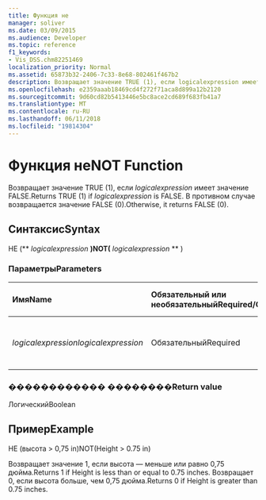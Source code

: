 ```yaml
---
title: Функция не
manager: soliver
ms.date: 03/09/2015
ms.audience: Developer
ms.topic: reference
f1_keywords:
- Vis_DSS.chm82251469
localization_priority: Normal
ms.assetid: 65873b32-2406-7c33-8e68-802461f467b2
description: Возвращает значение TRUE (1), если logicalexpression имеет значение FALSE. В противном случае возвращается значение FALSE (0).
ms.openlocfilehash: e2359aaab18469cd4f272f71aca8d899a12b2120
ms.sourcegitcommit: 9d60cd82b5413446e5bc8ace2cd689f683fb41a7
ms.translationtype: MT
ms.contentlocale: ru-RU
ms.lasthandoff: 06/11/2018
ms.locfileid: "19814304"
---
```

# <a name="not-function"></a><span data-ttu-id="5ae9a-104">Функция не</span><span class="sxs-lookup"><span data-stu-id="5ae9a-104">NOT Function</span></span>

<span data-ttu-id="5ae9a-105">Возвращает значение TRUE (1), если _logicalexpression_ имеет значение FALSE.</span><span class="sxs-lookup"><span data-stu-id="5ae9a-105">Returns TRUE (1) if  _logicalexpression_ is FALSE.</span></span> <span data-ttu-id="5ae9a-106">В противном случае возвращается значение FALSE (0).</span><span class="sxs-lookup"><span data-stu-id="5ae9a-106">Otherwise, it returns FALSE (0).</span></span> 
  
## <a name="syntax"></a><span data-ttu-id="5ae9a-107">Синтаксис</span><span class="sxs-lookup"><span data-stu-id="5ae9a-107">Syntax</span></span>

<span data-ttu-id="5ae9a-108">НЕ (** *logicalexpression* **)</span><span class="sxs-lookup"><span data-stu-id="5ae9a-108">NOT(** *logicalexpression* ** )</span></span> 
  
### <a name="parameters"></a><span data-ttu-id="5ae9a-109">Параметры</span><span class="sxs-lookup"><span data-stu-id="5ae9a-109">Parameters</span></span>

|<span data-ttu-id="5ae9a-110">**Имя**</span><span class="sxs-lookup"><span data-stu-id="5ae9a-110">**Name**</span></span>|<span data-ttu-id="5ae9a-111">**Обязательный или необязательный**</span><span class="sxs-lookup"><span data-stu-id="5ae9a-111">**Required/Optional**</span></span>|<span data-ttu-id="5ae9a-112">**Тип данных**</span><span class="sxs-lookup"><span data-stu-id="5ae9a-112">**Data Type**</span></span>|<span data-ttu-id="5ae9a-113">**Описание**</span><span class="sxs-lookup"><span data-stu-id="5ae9a-113">**Description**</span></span>|
|:-----|:-----|:-----|:-----|
| <span data-ttu-id="5ae9a-114">_logicalexpression_</span><span class="sxs-lookup"><span data-stu-id="5ae9a-114">_logicalexpression_</span></span> <br/> |<span data-ttu-id="5ae9a-115">Обязательный</span><span class="sxs-lookup"><span data-stu-id="5ae9a-115">Required</span></span>  <br/> |<span data-ttu-id="5ae9a-116">**Строка**</span><span class="sxs-lookup"><span data-stu-id="5ae9a-116">**String**</span></span> <br/> |<span data-ttu-id="5ae9a-117">Логическое выражение для оценки.</span><span class="sxs-lookup"><span data-stu-id="5ae9a-117">The logical expression to evaluate.</span></span>  <br/> |
   
### <a name="return-value"></a><span data-ttu-id="5ae9a-118">������������ ��������</span><span class="sxs-lookup"><span data-stu-id="5ae9a-118">Return value</span></span>

<span data-ttu-id="5ae9a-119">Логический</span><span class="sxs-lookup"><span data-stu-id="5ae9a-119">Boolean</span></span>
  
## <a name="example"></a><span data-ttu-id="5ae9a-120">Пример</span><span class="sxs-lookup"><span data-stu-id="5ae9a-120">Example</span></span>

<span data-ttu-id="5ae9a-121">НЕ (высота \> 0,75 in)</span><span class="sxs-lookup"><span data-stu-id="5ae9a-121">NOT(Height \> 0.75 in)</span></span> 
  
<span data-ttu-id="5ae9a-122">Возвращает значение 1, если высота — меньше или равно 0,75 дюйма.</span><span class="sxs-lookup"><span data-stu-id="5ae9a-122">Returns 1 if Height is less than or equal to 0.75 inches.</span></span> <span data-ttu-id="5ae9a-123">Возвращает 0, если высота больше, чем 0,75 дюйма.</span><span class="sxs-lookup"><span data-stu-id="5ae9a-123">Returns 0 if Height is greater than 0.75 inches.</span></span> 
  


